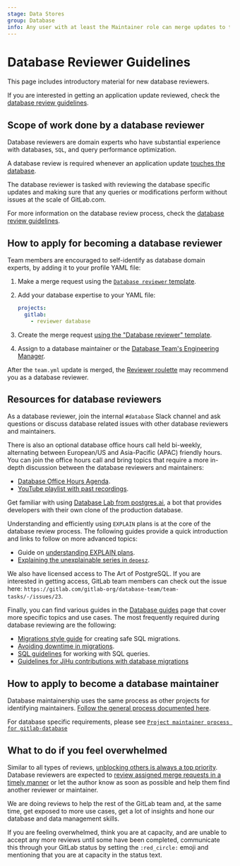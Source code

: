 ```yaml
---
stage: Data Stores
group: Database
info: Any user with at least the Maintainer role can merge updates to this content. For details, see https://docs.gitlab.com/ee/development/development_processes.html#development-guidelines-review.
---
```


# Database Reviewer Guidelines

This page includes introductory material for new database reviewers.

If you are interested in getting an application update reviewed,
check the [database review guidelines](../database_review.md).

## Scope of work done by a database reviewer

Database reviewers are domain experts who have substantial experience with databases,
`SQL`, and query performance optimization.

A database review is required whenever an application update [touches the database](../database_review.md#general-process).

The database reviewer is tasked with reviewing the database specific updates and
making sure that any queries or modifications perform without issues
at the scale of GitLab.com.

For more information on the database review process, check the [database review guidelines](../database_review.md).

## How to apply for becoming a database reviewer

Team members are encouraged to self-identify as database domain experts, by adding it
to your profile YAML file:

1. Make a merge request using the
   [`Database reviewer` template](https://gitlab.com/gitlab-com/www-gitlab-com/-/blob/master/.gitlab/merge_request_templates/Database%20reviewer.md).
1. Add your database expertise to your YAML file:

   ```yaml
   projects:
     gitlab:
       - reviewer database
   ```

1. Create the merge request
   [using the "Database reviewer" template](https://gitlab.com/gitlab-com/www-gitlab-com/-/blob/master/.gitlab/merge_request_templates/Database%20reviewer.md).
1. Assign to a database maintainer or the
   [Database Team's Engineering Manager](https://about.gitlab.com/handbook/engineering/development/enablement/data_stores/database/).

After the `team.yml` update is merged, the [Reviewer roulette](../code_review.md#reviewer-roulette)
may recommend you as a database reviewer.

## Resources for database reviewers

As a database reviewer, join the internal `#database` Slack channel and ask questions or discuss
database related issues with other database reviewers and maintainers.

There is also an optional database office hours call held bi-weekly, alternating between
European/US and Asia-Pacific (APAC) friendly hours. You can join the office hours call and bring topics
that require a more in-depth discussion between the database reviewers and maintainers:

- [Database Office Hours Agenda](https://docs.google.com/document/d/1wgfmVL30F8SdMg-9yY6Y8djPSxWNvKmhR5XmsvYX1EI/edit).
- <i class="fa fa-youtube-play youtube" aria-hidden="true"></i> [YouTube playlist with past recordings](https://www.youtube.com/playlist?list=PL05JrBw4t0Kp-kqXeiF7fF7cFYaKtdqXM).

Get familiar with using [Database Lab from postgres.ai](database_lab.md), a bot that
provides developers with their own clone of the production database.

Understanding and efficiently using `EXPLAIN` plans is at the core of the database review process.
The following guides provide a quick introduction and links to follow on more advanced topics:

- Guide on [understanding EXPLAIN plans](understanding_explain_plans.md).
- [Explaining the unexplainable series in `depesz`](https://www.depesz.com/tag/unexplainable/).

We also have licensed access to The Art of PostgreSQL. If you are interested in getting access, GitLab team
members can check out the issue here: `https://gitlab.com/gitlab-org/database-team/team-tasks/-/issues/23`.

Finally, you can find various guides in the [Database guides](index.md) page that cover more specific
topics and use cases. The most frequently required during database reviewing are the following:

- [Migrations style guide](../migration_style_guide.md) for creating safe SQL migrations.
- [Avoiding downtime in migrations](avoiding_downtime_in_migrations.md).
- [SQL guidelines](../sql.md) for working with SQL queries.
- [Guidelines for JiHu contributions with database migrations](https://about.gitlab.com/handbook/ceo/chief-of-staff-team/jihu-support/jihu-database-change-process.html)

## How to apply to become a database maintainer

Database maintainership uses the same process as other projects for identifying maintainers.
[Follow the general process documented here](https://about.gitlab.com/handbook/engineering/workflow/code-review/#how-to-become-a-project-maintainer).

For database specific requirements, please see [`Project maintainer process for gitlab-database`](https://about.gitlab.com/handbook/engineering/workflow/code-review/#project-maintainer-process-for-gitlab-database)

## What to do if you feel overwhelmed

Similar to all types of reviews, [unblocking others is always a top priority](https://about.gitlab.com/handbook/values/#global-optimization).
Database reviewers are expected to [review assigned merge requests in a timely manner](https://about.gitlab.com/handbook/engineering/workflow/code-review/#review-turnaround-time)
or let the author know as soon as possible and help them find another reviewer or maintainer.

We are doing reviews to help the rest of the GitLab team and, at the same time, get exposed
to more use cases, get a lot of insights and hone our database and data management skills.

If you are feeling overwhelmed, think you are at capacity, and are unable to accept any more
reviews until some have been completed, communicate this through your GitLab status by setting
the `:red_circle:` emoji and mentioning that you are at capacity in the status text.

